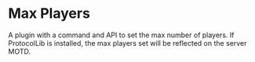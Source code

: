 # Max Players

A plugin with a command and API to set the max number of players. If ProtocolLib is installed, the max players set will be reflected
on the server MOTD.
